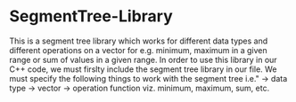 # SegmentTree-Library
This is a segment tree library which works for different data types and different operations on a vector for e.g. minimum, maximum in a given range or sum of values in a given range.
In order to use this library in our C++ code, we must firslty include the segment tree library in our file. We must specify the following things to work with the segment tree i.e."
-> data type
-> vector
-> operation function viz. minimum, maximum, sum, etc.
